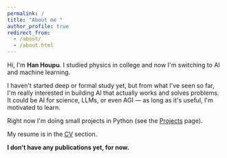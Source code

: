 ```yaml
---
permalink: /
title: "About me "
author_profile: true
redirect_from: 
  - /about/
  - /about.html
---
```


Hi, I'm **Han Houpu**. I studied physics in college and now I'm switching to AI and machine learning.

I haven't started deep or formal study yet, but from what I've seen so far, I'm really interested in building AI that actually works and solves problems. It could be AI for science, LLMs, or even AGI — as long as it's useful, I'm motivated to learn.

Right now I'm doing small projects in Python (see the [Projects](/projects/) page).  

My resume is in the [CV](/cv/) section.

**I don't have any publications yet, for now.**
